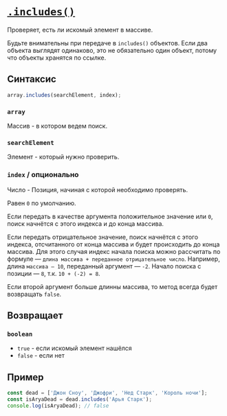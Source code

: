 # [`.includes()`](../index.md)

Проверяет, есть ли искомый элемент в массиве.

Будьте внимательны при передаче в `includes()` объектов. Если два объекта выглядят одинаково, это не обязательно один объект, потому что объекты хранятся по ссылке.

## Синтаксис

```js
array.includes(searchElement, index);
```

### `array`

Массив - в котором ведем поиск.

### `searchElement`

Элемент - который нужно проверить.

### `index` / опционально

Число - Позиция, начиная с которой необходимо проверять.

Равен `0` по умолчанию.

Если передать в качестве аргумента положительное значение или `0`, поиск начнётся с этого индекса и до конца массива.

Если передать отрицательное значение, поиск начнётся с этого индекса, отсчитанного от конца массива и будет происходить до конца массива. Для этого случая индекс начала поиска можно рассчитать по формуле — `длина массива + переданное отрицательное число`. Например, длина `массива — 10`, переданный аргумент — `-2`. Начало поиска с позиции — `8`, т.к. `10 + (-2) = 8`.

Если второй аргумент больше длинны массива, то метод всегда будет возвращать `false`.

## Возвращает

### `boolean`

- `true` - если искомый элемент нашёлся
- `false` - если нет

## Пример

```js
const dead = ['Джон Сноу', 'Джофри', 'Нед Старк', 'Король ночи'];
const isAryaDead = dead.includes('Арья Старк');
console.log(isAryaDead); // false
```
